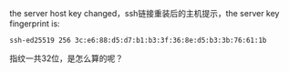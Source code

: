the server host key changed，ssh链接重装后的主机提示，the server key fingerprint is: 
```
ssh-ed25519 256 3c:e6:88:d5:d7:b1:b3:3f:36:8e:d5:b3:3b:76:61:1b
```
指纹一共32位，是怎么算的呢？

